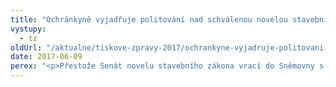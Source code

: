 ```yaml
---
title: "Ochránkyně vyjadřuje politování nad schválenou novelou stavebního zákona."
vystupy:
  - tz
oldUrl: "/aktualne/tiskove-zpravy-2017/ochrankyne-vyjadruje-politovani-nad-schvalenou-novelou-stavebniho-zakona"
date: 2017-06-09
perex: "<p>Přestože Senát novelu stavebního zákona vrací do Sněmovny s několika pozměňovacími návrhy, nepodařilo se odstranit ty nejzávažnější nedostatky, které budou mít výrazný negativní dopad na ochranu práv jednotlivců a aplikační praxi. Zejména jde o omezení práv občanů vyjadřovat se v příslušných řízeních, rozšíření  povolování staveb na ohlášení, a související přezkum vydaných souhlasů. Tato opatření délku stavebních řízení nezkrátí. Ochránkyně nicméně oceňuje demokratickou diskusi, která byla na plénu Senátu k této problematice vedena a vysoké úsilí některých senátorů napravit ty nejzávažnější nedostatky.</p>"
---
```


<!-- imported from the old website -->


